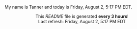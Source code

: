 My name is Tanner and today is Friday, August 2, 5:17 PM EDT.

<p align="center">This <i>README</i> file is generated <b>every 3 hours</b>!</br>Last refresh: Friday, August 2, 5:17 PM EDT<br /></p>
